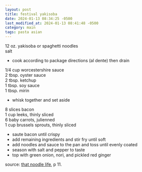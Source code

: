 ```yaml
---
layout: post
title: festival yakisoba
date: 2024-01-13 08:34:25 -0500
last_modified_at: 2024-01-13 08:41:48 -0500
category: main
tags: pasta asian
---
```


12 oz. yakisoba or spaghetti noodles  
salt  
* cook according to package directions (al dente) then drain

1/4 cup worcestershire sauce  
2 tbsp. oyster sauce  
2 tbsp. ketchup  
1 tbsp. soy sauce  
1 tbsp. mirin  
* whisk together and set aside

8 slices bacon  
1 cup leeks, thinly sliced  
6 baby carrots, julienned  
1 cup brussels sprouts, thinly sliced  
* saute bacon until crispy  
* add remaining ingredients and stir fry until soft
* add noodles and sauce to the pan and toss until evenly coated
* season with salt and pepper to taste
* top with green onion, nori, and pickled red ginger

source: [that noodle life](https://www.amazon.com/That-Noodle-Life-Soulful-Savory/dp/152350532X), p 11.
